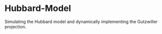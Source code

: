 # Hubbard-Model
Simulating the Hubbard model and dynamically implementing the Gutzwiller projection.
